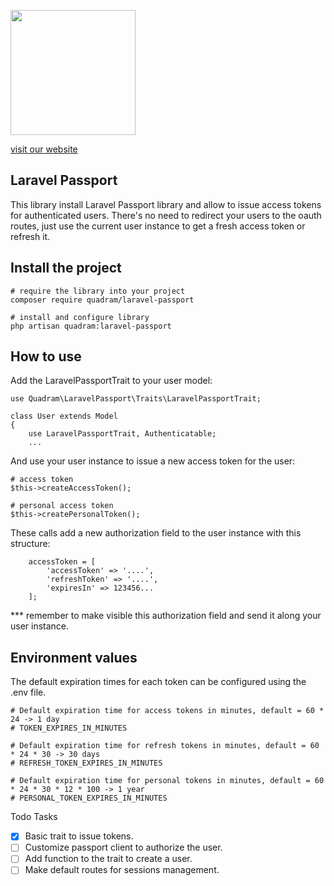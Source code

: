 <p><img src="https://www.quadram.mobi/img/quadram-desarrollo-aplicaciones-moviles-android-iphone-2.png" width="200"></p>

[visit our website](https://www.quadram.mobi/)

## Laravel Passport

This library install Laravel Passport library and allow to issue access tokens for authenticated users. There's no need to redirect your users to the oauth routes, just use the current user instance to get a fresh access token or refresh it.

## Install the project

    # require the library into your project
    composer require quadram/laravel-passport
    
    # install and configure library
    php artisan quadram:laravel-passport
    
## How to use

Add the LaravelPassportTrait to your user model:
    
    use Quadram\LaravelPassport\Traits\LaravelPassportTrait;
    
    class User extends Model
    {
        use LaravelPassportTrait, Authenticatable;
        ...
    
And use your user instance to issue a new access token for the user:

    # access token
    $this->createAccessToken();

    # personal access token
    $this->createPersonalToken();
    

These calls add a new authorization field to the user instance with this structure:
    
        accessToken = [
            'accessToken' => '....',
            'refreshToken' => '....',
            'expiresIn' => 123456...
        ];
    
*** remember to make visible this authorization field and send it along your user instance. 
    
## Environment values

The default expiration times for each token can be configured using the .env file.

    # Default expiration time for access tokens in minutes, default = 60 * 24 -> 1 day
    # TOKEN_EXPIRES_IN_MINUTES
    
    # Default expiration time for refresh tokens in minutes, default = 60 * 24 * 30 -> 30 days
    # REFRESH_TOKEN_EXPIRES_IN_MINUTES
    
    # Default expiration time for personal tokens in minutes, default = 60 * 24 * 30 * 12 * 100 -> 1 year
    # PERSONAL_TOKEN_EXPIRES_IN_MINUTES
    
Todo Tasks

- [x] Basic trait to issue tokens.
- [ ] Customize passport client to authorize the user.
- [ ] Add function to the trait to create a user.
- [ ] Make default routes for sessions management.
